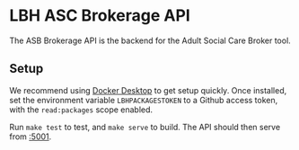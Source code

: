 # LBH ASC Brokerage API

The ASB Brokerage API is the backend for the Adult Social Care Broker tool.

## Setup

We recommend using [Docker Desktop][1] to get setup quickly. Once installed, set the environment variable `LBHPACKAGESTOKEN` to a Github access token, with the  `read:packages` scope enabled.

Run `make test` to test, and `make serve` to build. The API should then serve from [:5001][3].

[1]: https://www.docker.com/products/docker-desktop
[2]: https://github.com/settings/tokens/new?scopes=read:packages&description=LBH+Packages+Token
[3]: http://localhost:5001
